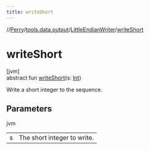 ```yaml
---
title: writeShort
---
```

//[Perry](../../../index.html)/[tools.data.output](../index.html)/[LittleEndianWriter](index.html)/[writeShort](write-short.html)



# writeShort



[jvm]\
abstract fun [writeShort](write-short.html)(s: [Int](https://kotlinlang.org/api/latest/jvm/stdlib/kotlin/-int/index.html))



Write a short integer to the sequence.



## Parameters


jvm

| | |
|---|---|
| s | The short integer to write. |




